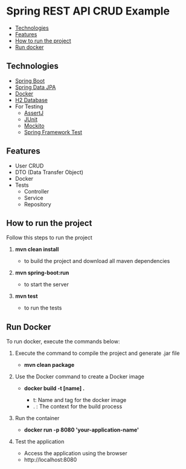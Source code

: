 # Spring REST API CRUD Example

- [Technologies](#technologies)
- [Features](#features)
- [How to run the project](#how-to-run-the-project)
- [Run docker](#run-docker)

## Technologies

- [Spring Boot](https://spring.io/projects/spring-boot)
- [Spring Data JPA](https://spring.io/projects/spring-data-jpa)
- [Docker](https://www.docker.com/)
- [H2 Database](https://www.h2database.com/html/main.html)
- For Testing
  - [AssertJ](https://docs.spring.io/spring-framework/reference/testing/mockmvc/assertj.html)
  - [JUnit](https://junit.org/junit5/)
  - [Mockito](https://site.mockito.org/)
  - [Spring Framework Test](https://docs.spring.io/spring-framework/reference/testing.html)

## Features

- User CRUD
- DTO (Data Transfer Object)
- Docker
- Tests
  - Controller
  - Service
  - Repository

## How to run the project

Follow this steps to run the project

1. **mvn clean install**

   - to build the project and download all maven dependencies

2. **mvn spring-boot:run**

   - to start the server

3. **mvn test**

   - to run the tests

## Run Docker

To run docker, execute the commands below:

1. Execute the command to compile the project and generate .jar file

   - **mvn clean package**

2. Use the Docker command to create a Docker image

   - **docker build -t [name] .**

     - t: Name and tag for the docker image
     - . : The context for the build process

3. Run the container

   - **docker run -p 8080 'your-application-name'**

4. Test the application

   - Access the application using the browser
   - http://localhost:8080
